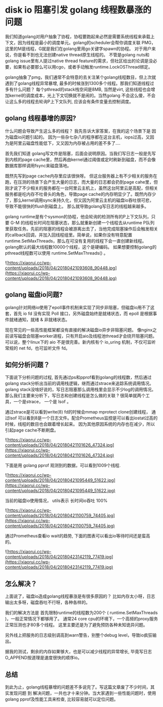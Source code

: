 # disk io 阻塞引发 golang 线程数暴涨的问题

我们知道golang对用户抽象了协程，协程要跑起来必然是需要系统线程来承载上下文，因为线程是最小的调度单元。golang的scheduler会帮你调度关联 PMG，这里的M是线程，G就是我们在golang里用go关键字spawn的协程。 对于用户来说，你是看不到也无法创建native thread原生线程的。 不管是golang nuts和golang issue里有人提过native thread feature的需求，但社区给出的论调是没必要，如果有必要那么可以用cgo，或者手动触发runtime.LockOSThread绑定。

golang抽象了pmg，我们通常不会特意的去关注某个golang线程数目，但上次就遇到了golang线程异常暴增, 最多的时候涨到1300多个线程。那我们知道线程过多有什么问题？ 每个pthread的stack栈空间是8MB, 当然是virt,  这些线程也会增加kernel的调度成本，光上下文切换就不是闹的。当然golang 不会这么傻，不会让这么多的线程去轮询P上下文队列, 应该会有条件变量去控制调度。

## golang 线程暴增的原因?

什么问题会导致产生这么多的线程？ 我先告诉大家答案，在我的这个场景下是 因为磁盘io问题引起的。 因为一些杂七杂八的程序都在这台主机，iops过高，又因为是阿里云磁盘性能低下，又又因为内存被占用的差不多了…. 

首先我们知道 golang写文件是阻塞，后面会说明原因。当我们写日志一般是先写到内核的page cache里，然后再由kernel通过阈值或定时刷新到磁盘，而不会像数据库那样调用fsync来磁盘落地。

既然先写到page cache内存里应该很快呀。 但这台服务器上有不少相关的服务在跑，在压测的场景下会产生大量的日志，而大量的日志都会扔到page cahe里，但刚才说了不少相关的服务都在一台阿里云主机上，虽然这台阿里云是高配，但相关服务都是吃内存不吐骨头的角色，导致page cache的内存明显少了。既然内存少了，那么kernel调用sync来持久化，但又因为阿里云主机的磁盘io吞吐很可悲，导致不能很快的flush到磁盘上。 那么就导致golang写日志的线程越来越多。

golang runtime是有个sysmon的协程，他会轮询的检测所有的P上下文队列，只要 G-M 的线程长时间在阻塞状态，那么就重新创建一个线程去从runtime P队列里获取任务。先前的阻塞的线程会被游离出去了，当他完成阻塞操作后会触发相关的callback回调，并加入回线程组里。简单说，如果你没有特意配置runtime.SetMaxThreads，那么在可没有复用的线程下会一直创建新线程。 golang默认的最大线程数10000个线程，这个是硬编码。 如果想要控制golang的pthread线程数可以使用 runtime.SetMaxThreads() 。

![https://xiaorui.cc/wp-content/uploads/2018/04/20180421093608_90448.jpg](https://xiaorui.cc/wp-content/uploads/2018/04/20180421093608_90448.jpg)

## golang 磁盘io问题?

golang针对网络io使用了epoll事件机制来实现了同步非阻塞，但磁盘io用不了这套，首先 io fd 没有实现 Poll 接口，另外磁盘始终是就绪状态，而 epoll 是根据事件就绪通知，就绪 & 非就绪状态。

现在常见的一些高性能框架都没有直接的解决磁盘io异步非阻塞问题。 像nginx之前读写磁盘会阻塞worker进程，只有开启aio及线程池thread才会绕开阻塞问题。 可以说，整个linux下的 aio 不是很完善。新内核有个 io_uring 机制，不仅可监听常规的 net fd，也可监听文件 fd。

## 如何分析问题？

下面说下分析问题的过程,  首先通过ps和pprof看到golang的线程数，然后通过golang stack分析出当前的调用栈逻辑，继而通过strace来追踪系统调用情况。 golang stack没啥好说的，写日志阻塞那么调用栈里会显示不少log的调用情况。 那么我们主要来分析下，写日志和创建线程是怎么做的关联 ?  很简单就两个工具，一个是strace， 一个是 lsof 。

通过strace是可以看到write(8) fd的时候会mmap mprotect clone创建线程， 通过lsof 可以看到8是一个日志文件。配合Prometheus监控是可以看出iostat过高的时候，线程的数目也会跟着增长起来。 因为其他原因系统的内存也在减少，所以引起page cache不断刷盘。

![https://xiaorui.cc/wp-content/uploads/2018/04/20180421101626_47324.jpg](https://xiaorui.cc/wp-content/uploads/2018/04/20180421101626_47324.jpg)

下面是用 golang pprof 观测到的数据，可以看到1009个线程.

![https://xiaorui.cc/wp-content/uploads/2018/04/20180421095449_51622.jpg](https://xiaorui.cc/wp-content/uploads/2018/04/20180421095449_51622.jpg)

当前的磁盘io使用情况， utils表示 长时间io吞吐 100%

![https://xiaorui.cc/wp-content/uploads/2018/04/20180421100759_74405.jpg](https://xiaorui.cc/wp-content/uploads/2018/04/20180421100759_74405.jpg)

通过Prometheus查看io wait的趋势,  下面的图表可以看出io等待时间还是蛮高的。

![https://xiaorui.cc/wp-content/uploads/2018/04/20180423142119_77419.jpg](https://xiaorui.cc/wp-content/uploads/2018/04/20180423142119_77419.jpg)

## 怎么解决？

上面说了，磁盘io造成golang线程暴涨是有很多原因的？ 比如内存太小呀，日志输出太多呀，磁盘吞吐不行呀，各种各样的。 

我们的解决方法是 首先限制runtime的线程数为200个 ( runtime.SetMaxThreads )，一般正常情况下都够用了。 通常24 core cpu的环境下，一个高频的proxy服务正常压测也才80多个线程。 这里主要还是为了避免预防各种未知诡异问题。 

另外线上把服务的日志级别调高到warn警告，别整个debug level，导致io疯狂输出。

据我的测试，剩余的内存如果够大，也是可以减少线程的异常增长, 毕竟写日志O_APPEND按道理是速度很快的顺序io。 

## 总结

到此为止，golang线程暴增的问题差不多说完了。写这篇文章废了不少时间，其实发现问题 到 解决问题，一共也才十来分钟。当大家遇到一些性能问题时，使用golang pprof及性能工具来检查, 比较容易就可以定位问题。